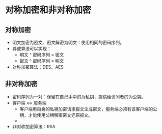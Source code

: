 # 对称加密和非对称加密

## 对称加密
- 明文加密为密文、密文解密为明文：使用相同的密码序列。
- 异或算法可以实现：
    - 明文 ^ 密码序列 = 密文
    - 密文 ^ 密码序列 = 明文
- 对称加密算法：DES、AES

## 非对称加密
- 密码序列为一对：保留在自己手中的为私钥，提供给访问者的为公钥。
- 客户端 <-> 服务端
    - 客户端用自身的私钥加密请求报文生成密文，服务端必须有该客户端的公钥，才能使用公钥解密密文还原报文。
    - 
- 非对称加密算法：RSA